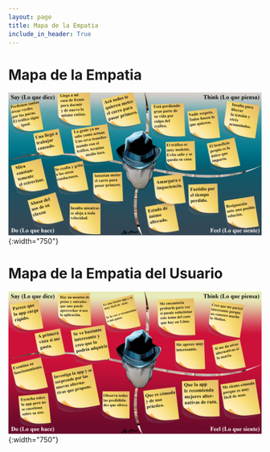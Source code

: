 ```yaml
---
layout: page
title: Mapa de la Empatia
include_in_header: True
---
```


# Mapa de la Empatia
![Mapa de la Empatia](../assets/empatia1.jpg){:width="750"}


# Mapa de la Empatia del Usuario
![Mapa de la Empatia](../assets/empatia2.jpg){:width="750"}
